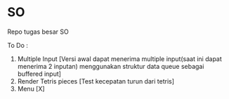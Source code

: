 # SO
Repo tugas besar SO

To Do :
1. Multiple Input       [Versi awal dapat menerima multiple input(saat ini dapat menerima 2 inputan) menggunakan struktur data queue sebagai buffered input]
2. Render Tetris pieces [Test kecepatan turun dari tetris]
3. Menu                 [X]

